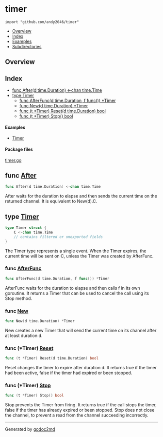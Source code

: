 

# timer
`import "github.com/andy2046/timer"`

* [Overview](#pkg-overview)
* [Index](#pkg-index)
* [Examples](#pkg-examples)
* [Subdirectories](#pkg-subdirectories)

## <a name="pkg-overview">Overview</a>



## <a name="pkg-index">Index</a>
* [func After(d time.Duration) &lt;-chan time.Time](#After)
* [type Timer](#Timer)
  * [func AfterFunc(d time.Duration, f func()) *Timer](#AfterFunc)
  * [func New(d time.Duration) *Timer](#New)
  * [func (t *Timer) Reset(d time.Duration) bool](#Timer.Reset)
  * [func (t *Timer) Stop() bool](#Timer.Stop)

#### <a name="pkg-examples">Examples</a>
* [Timer](#example_Timer)

#### <a name="pkg-files">Package files</a>
[timer.go](/src/github.com/andy2046/timer/timer.go) 





## <a name="After">func</a> [After](/src/target/timer.go?s=1198:1242#L52)
``` go
func After(d time.Duration) <-chan time.Time
```
After waits for the duration to elapse and then sends the current time
on the returned channel.
It is equivalent to New(d).C.




## <a name="Timer">type</a> [Timer](/src/target/timer.go?s=189:245#L10)
``` go
type Timer struct {
    C <-chan time.Time
    // contains filtered or unexported fields
}
```
The Timer type represents a single event.
When the Timer expires, the current time will be sent on C,
unless the Timer was created by AfterFunc.







### <a name="AfterFunc">func</a> [AfterFunc](/src/target/timer.go?s=1434:1482#L59)
``` go
func AfterFunc(d time.Duration, f func()) *Timer
```
AfterFunc waits for the duration to elapse and then calls f
in its own goroutine. It returns a Timer that can
be used to cancel the call using its Stop method.


### <a name="New">func</a> [New](/src/target/timer.go?s=351:383#L17)
``` go
func New(d time.Duration) *Timer
```
New creates a new Timer that will send
the current time on its channel after at least duration d.





### <a name="Timer.Reset">func</a> (\*Timer) [Reset](/src/target/timer.go?s=901:944#L37)
``` go
func (t *Timer) Reset(d time.Duration) bool
```
Reset changes the timer to expire after duration d.
It returns true if the timer had been active, false if the timer had
expired or been stopped.




### <a name="Timer.Stop">func</a> (\*Timer) [Stop](/src/target/timer.go?s=694:721#L30)
``` go
func (t *Timer) Stop() bool
```
Stop prevents the Timer from firing.
It returns true if the call stops the timer, false if the timer has already
expired or been stopped.
Stop does not close the channel, to prevent a read from the channel succeeding
incorrectly.








- - -
Generated by [godoc2md](http://godoc.org/github.com/davecheney/godoc2md)
